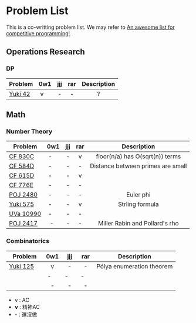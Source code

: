 # Problem List

This is a co-writting problem list. We may refer to [An awesome list for competitive programming!](https://github.com/lnishan/awesome-competitive-programming).

## Operations Research
### DP
| Problem                                    | 0w1    | jjj    | rar    | Description                         |
| ------------------------------------------ |:------:|:------:|:------:|:-----------------------------------:|
| [Yuki 42](https://goo.gl/LuHy7W)           | v      | -      | -      | ?                                   |



## Math
### Number Theory
| Problem                                    | 0w1    | jjj    | rar    | Description                         |
| ------------------------------------------ |:------:|:------:|:------:|:-----------------------------------:|
| [CF 830C](https://goo.gl/7yDpCN)           | -      | -      | v      | floor(n/a) has O(sqrt(n)) terms     |
| [CF 584D](https://goo.gl/t9Yvkr)           | -      | -      | -      | Distance between primes are small   |
| [CF 615D](https://goo.gl/dGTX2L)           | -      | -      | v      |                                     |
| [CF 776E](https://goo.gl/CiN5P6)           | -      | -      | -      |                                     |
| [POJ 2480](https://goo.gl/YVWxhb)          | -      | -      | -      | Euler phi                           |
| [Yuki 575](https://goo.gl/1Tpvkf)          | -      | -      | v      | Strling formula                     |
| [UVa 10990](https://goo.gl/zX3RGg)         | -      | -      | -      |                                     |
| [POJ 2417](https://goo.gl/upYkQ5)          | -      | -      | -      | Miller Rabin and Pollard's rho      |

### Combinatorics
| Problem                                    | 0w1    | jjj    | rar    | Description                         |
| ------------------------------------------ |:------:|:------:|:------:|:-----------------------------------:|
| [Yuki 125](https://goo.gl/Cf8mVc)          | v      | -      | -      | Pólya enumeration theorem           |
|                                            | -      | -      | -      |                                     |
|                                            | -      | -      | -      |                                     |



<!-- google URL Shortener : https://goo.gl -->

- v : AC
- **v** : 精神AC
- \- : 還沒做
